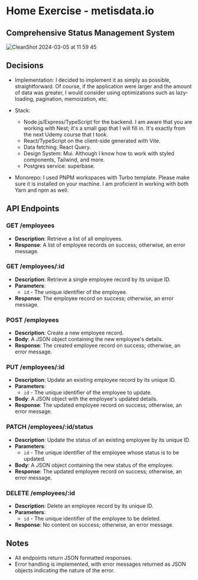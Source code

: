 # Home Exercise - metisdata.io
## Comprehensive Status Management System


![CleanShot 2024-03-05 at 11 59 45](https://github.com/Vl4d1s/comprehensive-status-management-system/assets/42187212/9067ccbd-9d2c-4d3a-a2b8-2bea75c6d50a)

## Decisions

- Implementation: I decided to implement it as simply as possible, straightforward. Of course, if the application were larger and the amount of data was greater, I would consider using optimizations such as lazy-loading, pagination, memoization, etc.

- Stack:
  - Node.js/Express/TypeScript for the backend. I am aware that you are working with Nest; it's a small gap that I will fill in. It's exactly from the next Udemy course that I took.
  - React/TypeScript on the client-side generated with Vite.
  - Data fetching: React Query.
  - Design System: Mui. Although I know how to work with styled components, Tailwind, and more.
  - Postgres service: superbase.

- Monorepo: I used PNPM workspaces with Turbo template. Please make sure it is installed on your machine. I am proficient in working with both Yarn and npm as well.

## API Endpoints

### GET /employees

- **Description**: Retrieve a list of all employees.
- **Response**: A list of employee records on success; otherwise, an error message.

### GET /employees/:id

- **Description**: Retrieve a single employee record by its unique ID.
- **Parameters**: 
  - `id` - The unique identifier of the employee.
- **Response**: The employee record on success; otherwise, an error message.

### POST /employees

- **Description**: Create a new employee record.
- **Body**: A JSON object containing the new employee's details.
- **Response**: The created employee record on success; otherwise, an error message.

### PUT /employees/:id

- **Description**: Update an existing employee record by its unique ID.
- **Parameters**: 
  - `id` - The unique identifier of the employee to update.
- **Body**: A JSON object with the employee's updated details.
- **Response**: The updated employee record on success; otherwise, an error message.

### PATCH /employees/:id/status

- **Description**: Update the status of an existing employee by its unique ID.
- **Parameters**: 
  - `id` - The unique identifier of the employee whose status is to be updated.
- **Body**: A JSON object containing the new status of the employee.
- **Response**: The updated employee record on success; otherwise, an error message.

### DELETE /employees/:id

- **Description**: Delete an employee record by its unique ID.
- **Parameters**: 
  - `id` - The unique identifier of the employee to be deleted.
- **Response**: No content on success; otherwise, an error message.

## Notes

- All endpoints return JSON formatted responses.
- Error handling is implemented, with error messages returned as JSON objects indicating the nature of the error.
